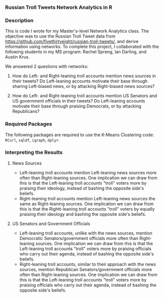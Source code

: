 ### Russian Troll Tweets Network Analytics in R

### Description

This is code I wrote for my Master's-level Network Analytics class. The objective was to use the Russian Troll Tweet data from <https://github.com/fivethirtyeight/russian-troll-tweets/>, and derive information using networks. To complete this project, I collaborated with the following students in my MS program: Rachel Spreng, Ian Darling, and Austin Krus.

We answered 2 questions with networks:

1. How do Left- and Right-leaning troll accounts mention news sources in their tweets? Do Left-leaning accounts motivate their base through sharing Left-biased news, or by attacking Right-biased news sources?

2. How do Left- and Right-leaning troll accounts mention US Senators and US government officials in their tweets? Do Left-leaning accounts motivate their base through praising Democrats, or by attacking Republicans?


### Required Packages

The following packages are required to use the K-Means Clustering code: `RCurl`, `sqldf`, `igraph`, `dplyr`.
 
### Interpreting the Results

1. News Sources
	+ Left-leaning troll accounts mention Left-leaning news sources more often than Right-leaning sources. One implication we can draw from this is that the Left-leaning troll accounts "troll" voters more by praising their ideology, instead of bashing the opposite side's beliefs.
	+ Right-leaning troll accounts mention Left-leaning news sources the same as Right-leaning sources. One implication we can draw from this is that the Rightt-leaning troll accounts "troll" voters by equally praising their ideology and bashing the opposite side's beliefs.

2. US Senators and Government Officials 
	+ Left-leaning troll accounts, unlike with the news sources, mention Democratic Senators/government officials more often than Right-leaning sources. One implication we can draw from this is that the Left-leaning troll accounts "troll" voters more by praising officials who carry out their agenda, instead of bashing the opposite side's beliefs.
	+ Right-leaning troll accounts, similar to their approach with the news sources, mention Republican Senators/government officials more often than Right-leaning sources. One implication we can draw from this is that the Left-leaning troll accounts "troll" voters more by praising officials who carry out their agenda, instead of bashing the opposite side's beliefs.